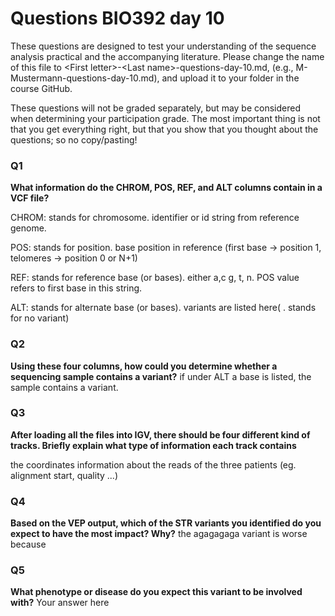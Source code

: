 
# Questions BIO392 day 10
These questions are designed to test your understanding of the sequence analysis practical and the accompanying literature. Please change the name of this file to \<First letter\>-\<Last name\>-questions-day-10.md, (e.g., M-Mustermann-questions-day-10.md), and upload it to your folder in the course GitHub.

These questions will not be graded separately, but may be considered when determining your participation grade. The most important thing is not that you get everything right, but that you show that you thought about the questions; so no copy/pasting!

### Q1
**What information do the CHROM, POS, REF, and ALT columns contain in a VCF file?**

CHROM: stands for chromosome. identifier or id string from reference genome. 

POS: stands for position. base position in reference (first base -> position 1, telomeres -> position 0 or N+1)

REF: stands for reference base (or bases). either a,c g, t, n. POS value refers to first base in this string. 

ALT: stands for alternate base (or bases). variants are listed here( . stands for no variant)

### Q2
**Using these four columns, how could you determine whether a sequencing sample contains a variant?**
if under ALT a base is listed, the sample contains a variant. 

### Q3
**After loading all the files into IGV, there should be four different kind of tracks. Briefly explain what type of information each track contains**

the coordinates
information about the reads of the three patients (eg. alignment start, quality ...)

### Q4
**Based on the VEP output, which of the STR variants you identified do you expect to have the most impact? Why?**
the agagagaga variant is worse because

### Q5
**What phenotype or disease do you expect this variant to be involved with?**
Your answer here

